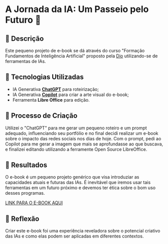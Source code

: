 # A Jornada da IA: Um Passeio pelo Futuro 🌌

## 📒 Descrição
Este pequeno projeto de e-book se dá através do curso "Formação Fundamentos de Inteligência Artificial" proposto pela [Dio](https://www.dio.me) utilizando-se de ferramentas de IAs.

## 🤖 Tecnologias Utilizadas
- IA Generativa **[ChatGPT](https://chat.openai.com)** para roteirização;
- IA Generativa **[Copilot](https://www.bing.com/chat)** para criar a arte visual do e-book;
- Ferramenta **Libre Office** para edição.

## 🧐 Processo de Criação
Utilizei o "ChatGPT" para me gerar um pequeno roteiro e um prompt adequado, influenciando seu portfólio e no final decidi realizar um e-book sobre o impacto das redes sociais nos dias de hoje. Com o prompt, pedi ao Copilot para me gerar a imagem que mais se aprofundasse ao que buscava, e finalizei editando utilizando a ferramente Open Source LibreOffice.

## 🚀 Resultados
O e-book é um pequeno projeto genérico que visa introduziar as capacidades atuais e futuras das  IAs. É inevitável que iremos usar tais ferramentas em um futuro próximo e devemos ter ética sobre o bom uso desses programas.

[LINK PARA O E-BOOK AQUI](https://drive.google.com/file/d/10VBBtXq4FFLDhkxhQsHjADoFlC_XuWkY/view?usp=sharing)

## 💭 Reflexão
Criar este e-book foi uma experiência reveladora sobre o potencial criativo das IAs e como elas podem ser aplicadas em diferentes contextos.
